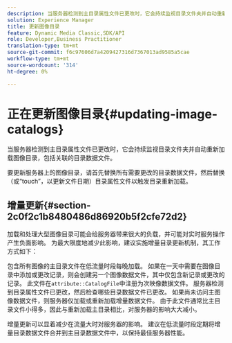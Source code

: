 ```yaml
---
description: 当服务器检测到主目录属性文件已更改时，它会持续监视目录文件夹并自动重新加载图像目录，包括关联的目录数据文件。
solution: Experience Manager
title: 更新图像目录
feature: Dynamic Media Classic,SDK/API
role: Developer,Business Practitioner
translation-type: tm+mt
source-git-commit: f6c97606d7a4209427316d7367013ad9585a5cae
workflow-type: tm+mt
source-wordcount: '314'
ht-degree: 0%

---
```



# 正在更新图像目录{#updating-image-catalogs}

当服务器检测到主目录属性文件已更改时，它会持续监视目录文件夹并自动重新加载图像目录，包括关联的目录数据文件。

要更新服务器上的图像目录，请首先替换所有需要更改的目录数据文件，然后替换（或“touch”，以更新文件日期）目录属性文件以触发目录重新加载。

## 增量更新{#section-2c0f2c1b8480486d86920b5f2cfe72d2}

加载和处理大型图像目录可能会给服务器带来很大的负载，并可能对实时服务操作产生负面影响。 为最大限度地减少此影响，建议实施增量目录更新机制，其工作方式如下：

包含所有图像的主目录文件在低流量时段每晚加载。 如果在一天中需要在图像目录中添加或更改记录，则会创建另一个图像数据文件，其中仅包含新记录或更改的记录。 此文件在`attribute::CatalogFile`中注册为次映像数据文件。 服务器检测到目录属性文件已更改，然后检查哪些目录数据文件已更改。 如果尚未访问主图像数据文件，则服务器仅加载或重新加载增量数据文件。 由于此文件通常比主目录文件小得多，因此与重新加载主目录相比，对服务器的影响大大减小。

增量更新可以显着减少在流量大时对服务器的影响。 建议在低流量时段定期将增量目录数据文件合并到主目录数据文件中，以保持最佳服务器性能。
